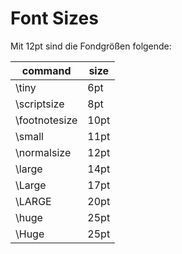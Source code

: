 # Font Sizes

Mit 12pt sind die Fondgrößen folgende:

| command       | size  | 
|---------------|-------|
| \tiny         | 6pt   |  
| \scriptsize   | 8pt   |  
| \footnotesize | 10pt  | 
| \small        | 11pt  | 
| \normalsize   | 12pt  | 
| \large        | 14pt  | 
| \Large        | 17pt  | 
| \LARGE        | 20pt  | 
| \huge         | 25pt  | 
| \Huge         | 25pt  |
